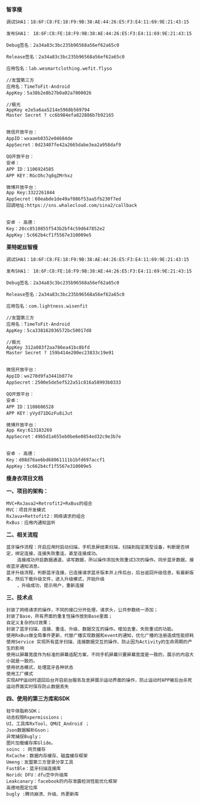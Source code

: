 

**智享瘦**
~~~~
调试SHA1：18:6F:C8:FE:18:F9:9B:38:AE:44:26:E5:F3:E4:11:69:9E:21:43:15

发布SHA1： 18:6F:C8:FE:18:F9:9B:38:AE:44:26:E5:F3:E4:11:69:9E:21:43:15

Debug签名：2a34a83c3bc235b96568a56ef62a65c0

Release签名：2a34a83c3bc235b96568a56ef62a65c0

应用包名：lab.wesmartclothing.wefit.flyso

//友盟第三方
应用名：TimeToFit-Android
AppKey：5a38b2e8b27b0a02a7000026

//极光
AppKey e2e5a6aa5214e5968b569794
Master Secret ? cc6b984efa822886b7b92165


微信开放平台：
AppID：wxaaeb0352e04684de
AppSecret：0d23407fe42a2665dabe3ea2a958daf9

QQ开放平台：
安卓：
APP ID：1106924585
APP KEY：RGcOhc7q8qZMrhxz

微博开放平台：
App Key:3322261844
AppSecret：60eabde1de49af086f53aa5fb230f7ed
回调地址:https://sns.whalecloud.com/sina2/callback


安卓 - 高德：
Key：20cc8510855f543b2bf4c59d647852e2
AppKey：5c662b4cf1f5567e310009e5
~~~~



**莱特妮丝智瘦**

~~~~
调试SHA1：18:6F:C8:FE:18:F9:9B:38:AE:44:26:E5:F3:E4:11:69:9E:21:43:15

发布SHA1： 18:6F:C8:FE:18:F9:9B:38:AE:44:26:E5:F3:E4:11:69:9E:21:43:15

Debug签名：2a34a83c3bc235b96568a56ef62a65c0

Release签名：2a34a83c3bc235b96568a56ef62a65c0

应用包名：com.lightness.wisenfit

//友盟第三方
应用名：TimeToFit-Android
AppKey：5ca338162036572bc50017d8

//极光
AppKey 312a083f2aa786ea41bc8bfd
Master Secret ? 159b414e200ec23833c19e91


微信开放平台：
AppID：wx270d9fa3441b877e
AppSecret：2500e5de5ef522a51c816a58993b0333

QQ开放平台：
安卓：
APP ID：1108606528
APP KEY：yVyd71DGzFu8iJut

微博开放平台：
App Key:613183269
AppSecret：49b5d1a655eb0be6e0854ed32c9e3b7e


安卓 - 高德：
Key：d08d76ae6bd68061111b1bfd697accf1
AppKey：5c662b4cf1f5567e310009e5
~~~~




**瘦身衣项目文档**

**一、项目的架构：**

	MVC+RxJava2+Retrofit2+RxBus的组合
  	MVC：项目开发模式
	RxJava+Rettofit2：网络请求的组合
	RxBus：应用内通知监听


**二、相关流程**

	蓝牙操作流程：开启应用时启动扫描，手机息屏结束扫描，扫描到指定类型设备，判断是否绑定，绑定连接，连接失败重连，直至连接成功。
		连接成功开启数据通道，读写数据，所以操作添加失败重试3次的操作。同步蓝牙数据，接收蓝牙通知消息。
	蓝牙升级流程，判断蓝牙连接，已连接请求蓝牙版本并上传后台，后台返回升级信息，有最新版本，然后下载升级文件，进入升级模式，开始升级
		，升级成功，提示用户，重新连接
		
**三、技术点**

	封装了网络请求的操作，不同的接口分开处理，请求头，公共参数统一添加；
	封装了Base，所有界面的重复性操作放到Base里面；
	自定义复杂的UI效果；
	封装了蓝牙扫描、连接、重连、升级、数据交互的操作。增加去重，失败重试的功能。
	使用RxBus做全局事件更新，代替广播实现数据和event的通知，优化广播的注册造成性能损耗
	使用Service 实现所有蓝牙扫描、连接数据交互的操作、防止因为Activity的生命周期的产生的影响
	使用以屏幕宽度作为标准的屏幕适配方案，不同手机屏幕只要屏幕宽度是一致的，展示的内容大小就是一致的。
	使用状态模式，处理蓝牙各种状态
	使用工厂模式
	实现APP运动时退回后台开启前台服务及息屏展示运动界面的操作，防止运动时APP被后台杀死
	运动界面实时保存防止数据丢失
	
**四、使用的第三方库和SDK**

	轻牛体脂称SDK；
	动态权限Rxpermissions；
	UI、工具库RxTool、QMUI_Android ；
	Json数据解析Gson；
	异常捕捉Bugly；
	图片加载缓存库Glide。
	soinc : 网页缓存
	RxCache：数据内存缓存、磁盘缓存框架
	Umeng：友盟第三方登录分享工具
	FastBle：蓝牙扫描连接库
	Noridc DFU：dfu空中升级库
	Leakcanary：facebook的内存泄露检测性能优化框架
	高德地图定位库
	bugly :腾讯崩溃、升级、热更新库